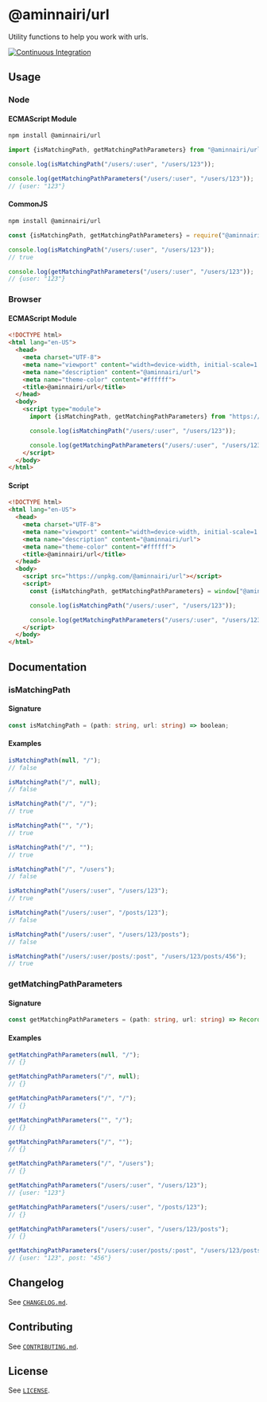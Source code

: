 # @aminnairi/url

Utility functions to help you work with urls.

[![Continuous Integration](https://github.com/aminnairi/url/actions/workflows/continuous_integration.yaml/badge.svg)](https://github.com/aminnairi/url/actions/workflows/continuous_integration.yaml)

## Usage

### Node

#### ECMAScript Module

```bash
npm install @aminnairi/url
```

```javascript
import {isMatchingPath, getMatchingPathParameters} from "@aminnairi/url";

console.log(isMatchingPath("/users/:user", "/users/123"));

console.log(getMatchingPathParameters("/users/:user", "/users/123"));
// {user: "123"}
```

#### CommonJS

```bash
npm install @aminnairi/url
```

```javascript
const {isMatchingPath, getMatchingPathParameters} = require("@aminnairi/url");

console.log(isMatchingPath("/users/:user", "/users/123"));
// true

console.log(getMatchingPathParameters("/users/:user", "/users/123"));
// {user: "123"}
```

### Browser

#### ECMAScript Module

```html
<!DOCTYPE html>
<html lang="en-US">
  <head>
    <meta charset="UTF-8">
    <meta name="viewport" content="width=device-width, initial-scale=1.0">
    <meta name="description" content="@aminnairi/url">
    <meta name="theme-color" content="#ffffff">
    <title>@aminnairi/url</title>
  </head>
  <body>
    <script type="module">
      import {isMatchingPath, getMatchingPathParameters} from "https://unpkg.com/@aminnairi/url";

      console.log(isMatchingPath("/users/:user", "/users/123"));

      console.log(getMatchingPathParameters("/users/:user", "/users/123"));
    </script>
  </body>
</html>
```

#### Script

```html
<!DOCTYPE html>
<html lang="en-US">
  <head>
    <meta charset="UTF-8">
    <meta name="viewport" content="width=device-width, initial-scale=1.0">
    <meta name="description" content="@aminnairi/url">
    <meta name="theme-color" content="#ffffff">
    <title>@aminnairi/url</title>
  </head>
  <body>
    <script src="https://unpkg.com/@aminnairi/url"></script>
    <script>
      const {isMatchingPath, getMatchingPathParameters} = window["@aminnairi/url"];

      console.log(isMatchingPath("/users/:user", "/users/123"));

      console.log(getMatchingPathParameters("/users/:user", "/users/123"));
    </script>
  </body>
</html>
```

## Documentation

### isMatchingPath

#### Signature

```typescript
const isMatchingPath = (path: string, url: string) => boolean;
```

#### Examples

```javascript
isMatchingPath(null, "/");
// false

isMatchingPath("/", null);
// false

isMatchingPath("/", "/");
// true

isMatchingPath("", "/");
// true

isMatchingPath("/", "");
// true

isMatchingPath("/", "/users");
// false

isMatchingPath("/users/:user", "/users/123");
// true

isMatchingPath("/users/:user", "/posts/123");
// false

isMatchingPath("/users/:user", "/users/123/posts");
// false

isMatchingPath("/users/:user/posts/:post", "/users/123/posts/456");
// true
```

### getMatchingPathParameters

#### Signature

```typescript
const getMatchingPathParameters = (path: string, url: string) => Record<string, string>;
```

#### Examples

```javascript
getMatchingPathParameters(null, "/");
// {}

getMatchingPathParameters("/", null);
// {}

getMatchingPathParameters("/", "/");
// {}

getMatchingPathParameters("", "/");
// {}

getMatchingPathParameters("/", "");
// {}

getMatchingPathParameters("/", "/users");
// {}

getMatchingPathParameters("/users/:user", "/users/123");
// {user: "123"}

getMatchingPathParameters("/users/:user", "/posts/123");
// {}

getMatchingPathParameters("/users/:user", "/users/123/posts");
// {}

getMatchingPathParameters("/users/:user/posts/:post", "/users/123/posts/456");
// {user: "123", post: "456"}
```

## Changelog

See [`CHANGELOG.md`](https://github.com/aminnairi/url/blob/development/CHANGELOG.md).

## Contributing

See [`CONTRIBUTING.md`](https://github.com/aminnairi/url/blob/development/CONTRIBUTING.md).

## License

See [`LICENSE`](https://github.com/aminnairi/url/blob/development/LICENSE).
